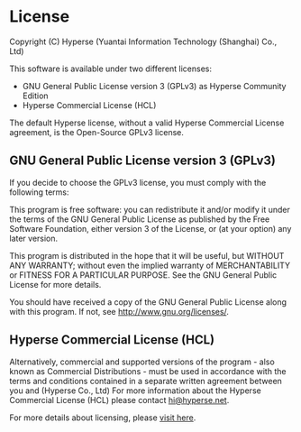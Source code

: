 # License

Copyright (C) Hyperse (Yuantai Information Technology (Shanghai) Co., Ltd)

This software is available under two different licenses:

- GNU General Public License version 3 (GPLv3) as Hyperse Community Edition
- Hyperse Commercial License (HCL)

The default Hyperse license, without a valid Hyperse Commercial License agreement, is the Open-Source GPLv3 license.

## GNU General Public License version 3 (GPLv3)

If you decide to choose the GPLv3 license, you must comply with the following terms:

This program is free software: you can redistribute it and/or modify
it under the terms of the GNU General Public License as published by
the Free Software Foundation, either version 3 of the License, or
(at your option) any later version.

This program is distributed in the hope that it will be useful,
but WITHOUT ANY WARRANTY; without even the implied warranty of
MERCHANTABILITY or FITNESS FOR A PARTICULAR PURPOSE. See the
GNU General Public License for more details.

You should have received a copy of the GNU General Public License
along with this program. If not, see <http://www.gnu.org/licenses/>.

## Hyperse Commercial License (HCL)

Alternatively, commercial and supported versions of the program - also known as
Commercial Distributions - must be used in accordance with the terms and conditions
contained in a separate written agreement between you and (Hyperse Co., Ltd)
For more information about the Hyperse Commercial License (HCL) please contact hi@hyperse.net.

For more details about licensing, please [visit here](https://raw.githubusercontent.com/hyperse-io/.github/refs/heads/main/LICENSE.md).

